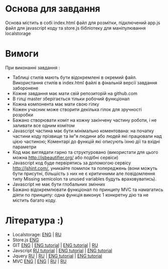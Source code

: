 # Основа для завдання
Основа містить в собі index.html файл для розмітки, підключений app.js файл для javascript коду та store.js бібліотеку для маніпулювання localstorage
# Вимоги
При виконанні завдання :
- Таблиці стилів мають бути відокремлені в окремий файл. Використання стилів в index.html файлі в фінальній версії завдання заборонене
- Кожне завдання має мати свій репозиторій на github.com
- В гілці master зберігається тільки робочий функціонал
- Кожна компонента має мати свою гілку
- Кожен учасник може створити декілька гілок для зручності розробки
- Бажано створювати коміт на кожну закінчену частину роботи, і не заливати все одним комітом
- Javascript частина має бути мінімально коментована: на початку частини коду прізвище та ім"я людини або людей які працювали над цією частиною; Коментарі до функцій які описують їхню дії та вхідні параметри
- Код має виглядати гарно та структуровано (використати для цього можна http://jsbeautifier.org/ або подібні сервіси)
- Javascript код буде первірятись за допомогою сервісу http://jshint.com/, уникайте помилок та попереджень (вони можуть бути присутні, більшість з них не є критичними але повідомлення типу Missing semicolon та unused variables будуть враховуватись).
- Javascript не має бути глобальних змінних
- Бажано відокремлювати функціонал по принципу MVC та намагатись діяти по принципу: одна функція виконує 1 конкретну дію та не містить багато коду.

# Література :)
- Localstorage: [ENG](http://www.w3schools.com/html/html5_webstorage.asp) | [RU](http://vexell.ru/2011/11/html5-local-storage/)
- Store.js [ENG](https://github.com/marcuswestin/store.js)
- GIT [ENG](https://git-scm.com/book/en/v2) | [ENG tutorial](https://try.github.io/levels/1/challenges/1) | [ENG tutorial](http://githowto.com) | [RU](https://git-scm.com/book/ru/v1/%D0%9E%D1%81%D0%BD%D0%BE%D0%B2%D1%8B-Git)
- Javscript [RU tutorial](https://learn.javascript.ru/) | [ENG tutorial](https://www.codecademy.com/learn/javascript) | [ENG tutorial](http://www.w3schools.com/js/)
- Jquery [RU](http://jqbook.net.ru/jquery/FAQ) | [RU](http://jquery-docs.ru/) | [ENG tutorial](https://www.codeschool.com/courses/try-jquery) | [ENG tutorial](https://www.codecademy.com/learn/jquery)
- MVC [ENG](https://developer.chrome.com/apps/app_frameworks) | [ENG](https://alexatnet.com/articles/model-view-controller-mvc-javascript) | [RU](http://habrahabr.ru/post/181772/) | [RU](http://habrahabr.ru/post/215605/)

